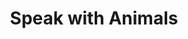 ---
title: "Speak with Animals"
permalink: /spells/speak-with-animals/
tags:
  - Spell
available_for:
  - Bard
  - Druid
  - Ranger
level: "1st Level"
school: "Divination"
comp:
  - V
  - S
duration: "10 minutes"
ritual: true
description: |
  You gain the ability to comprehend and verbally communicate with beasts for the duration. The knowledge and awareness of many beasts is limited by their intelligence, but at a minimum, beasts can give you information about nearby locations and monsters, including whatever they can perceive or have perceived within the past day. You might be able to persuade a beast to perform a small favor for you, at the DM's discretion.
excerpt: "You gain the ability to comprehend and verbally communicate with beasts for the duration."
source: "Basic Rules"
---